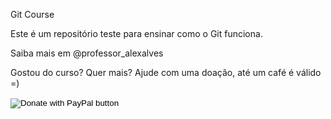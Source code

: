 Git Course

Este é um repositório teste para ensinar como o Git funciona.

Saiba mais em @professor_alexalves

Gostou do curso? Quer mais? Ajude com uma doação, até um café é válido =)

<form action="https://www.paypal.com/cgi-bin/webscr" method="post" target="_top">
<input type="hidden" name="cmd" value="_donations" />
<input type="hidden" name="business" value="A5DQXRESZQFZG" />
<input type="hidden" name="currency_code" value="BRL" />
<input type="image" src="https://www.paypalobjects.com/pt_BR/BR/i/btn/btn_donateCC_LG.gif" border="0" name="submit" title="PayPal - The safer, easier way to pay online!" alt="Donate with PayPal button" />
<img alt="" border="0" src="https://www.paypal.com/pt_BR/i/scr/pixel.gif" width="1" height="1" />
</form>
